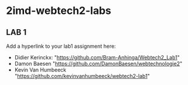 # 2imd-webtech2-labs

## LAB 1
Add a hyperlink to your lab1 assignment here:

* Didier Kerinckx: "https://github.com/Bram-Anhinga/Webtech2_Lab1"
* Damon Baesen "https://github.com/DamonBaesen/webtechnologie2" 
* Kevin Van Humbeeck "https://github.com/kevinvanhumbeeck/webtech2-lab1"
